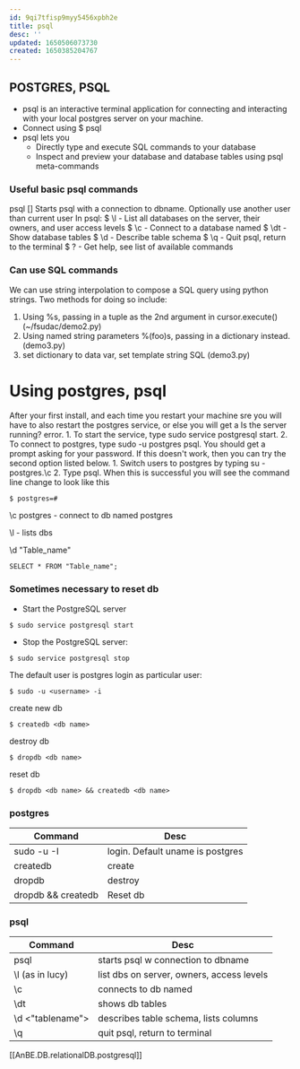 ```yaml
---
id: 9qi7tfisp9myy5456xpbh2e
title: psql
desc: ''
updated: 1650506073730
created: 1650385204767
---
```

## POSTGRES, PSQL
- psql is an interactive terminal application for connecting and interacting with your local postgres server on your machine.
- Connect using $ psql <dbname>
- psql lets you
    - Directly type and execute SQL commands to your database
    - Inspect and preview your database and database tables using psql meta-commands

### Useful basic psql commands
psql <dbname> [<username>]
Starts psql with a connection to dbname. Optionally use another user than current user
In psql:
$ \l - List all databases on the server, their owners, and user access levels
$ \c <dbname> - Connect to a database named 
$ \dt - Show database tables 
$ \d <tablename> - Describe table schema
$ \q - Quit psql, return to the terminal
$ \? - Get help, see list of available commands

### Can use SQL commands
We can use string interpolation to compose a SQL query using python strings. Two methods for doing so include:
1. Using %s, passing in a tuple as the 2nd argument in cursor.execute() (~/fsudac/demo2.py)
2. Using named string parameters %(foo)s, passing in a dictionary instead. (demo3.py)
3. set dictionary to data var, set template string SQL (demo3.py)

# Using postgres, psql
After your first install, and each time you restart your machine sre you will have to also restart the postgres service, or else you will get a Is the server running? error.
	1. To start the service, type sudo service postgresql start.
	2. To connect to postgres, type sudo -u postgres psql.
You should get a prompt asking for your password. If this doesn't work, then you can try the second option listed below.
	1. Switch users to postgres by typing su - postgres.\c
	2. Type psql.
When this is successful you will see the command line change to look like this 
```
$ postgres=#
```

\c postgres - connect to db named postgres 

\l - lists dbs

\d "Table_name"

``` psql
SELECT * FROM "Table_name";
```

### Sometimes necessary to reset db
- Start the PostgreSQL server

```
$ sudo service postgresql start
```

- Stop the PostgreSQL server:
``` 
$ sudo service postgresql stop
```

The default user is postgres
login as particular user:
```
$ sudo -u <username> -i 
```

create new db
```
$ createdb <db name>
```

destroy db
```
$ dropdb <db name>
```
reset db
```
$ dropdb <db name> && createdb <db name>
```
### postgres
Command	|Desc
------ | -----
sudo -u <username> -I	|login. Default uname is postgres
createdb <dbname> |	create
dropdb <dbname>	| destroy
dropdb <dbname> && createdb <dbname> |	Reset db

### psql 
Command	|Desc
------ | -----
psql <dbname> <username> |	starts psql w connection to dbname
\l (as in lucy)	| list dbs on server, owners, access levels
\c <dbname>	| connects to db named
\dt	| shows db tables
\d <"tablename">	| describes table schema, lists columns
\q	| quit psql, return to terminal

[[AnBE.DB.relationalDB.postgresql]]